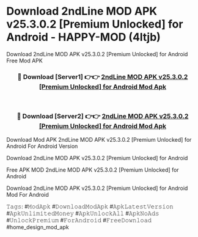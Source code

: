 # Download 2ndLine MOD APK v25.3.0.2 [Premium Unlocked] for Android - HAPPY-MOD (4ltjb)
Download 2ndLine MOD APK v25.3.0.2 [Premium Unlocked] for Android Free Mod APK

<div align="center">
<h3>🔴 Download [Server1] 👉👉 <a href="https://apkcomod.com?title=2ndLine_MOD_APK_v25.3.0.2_[Premium_Unlocked]_for_Android">2ndLine MOD APK v25.3.0.2 [Premium Unlocked] for Android Mod Apk</a></h3><br>

<h3>🔴 Download [Server2] 👉👉 <a href="https://apkcomod.com?title=2ndLine_MOD_APK_v25.3.0.2_[Premium_Unlocked]_for_Android">2ndLine MOD APK v25.3.0.2 [Premium Unlocked] for Android Mod Apk</a></h3>
</div>


Download Mod APK 2ndLine MOD APK v25.3.0.2 [Premium Unlocked] for Android For Android Version

Download 2ndLine MOD APK v25.3.0.2 [Premium Unlocked] for Android 

Free APK MOD 2ndLine MOD APK v25.3.0.2 [Premium Unlocked] for Android 

Download 2ndLine MOD APK v25.3.0.2 [Premium Unlocked] for Android Mod For Android

𝚃𝚊𝚐𝚜: #𝙼𝚘𝚍𝙰𝚙𝚔 #𝙳𝚘𝚠𝚗𝚕𝚘𝚊𝚍𝙼𝚘𝚍𝙰𝚙𝚔 #𝙰𝚙𝚔𝙻𝚊𝚝𝚎𝚜𝚝𝚅𝚎𝚛𝚜𝚒𝚘𝚗 #𝙰𝚙𝚔𝚄𝚗𝚕𝚒𝚖𝚒𝚝𝚎𝚍𝙼𝚘𝚗𝚎𝚢 #𝙰𝚙𝚔𝚄𝚗𝚕𝚘𝚌𝚔𝙰𝚕𝚕 #𝙰𝚙𝚔𝙽𝚘𝙰𝚍𝚜 #𝚄𝚗𝚕𝚘𝚌𝚔𝙿𝚛𝚎𝚖𝚒𝚞𝚖 #𝙵𝚘𝚛𝙰𝚗𝚍𝚛𝚘𝚒𝚍 #𝙵𝚛𝚎𝚎𝙳𝚘𝚠𝚗𝚕𝚘𝚊𝚍 #home_design_mod_apk